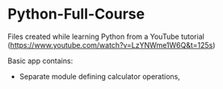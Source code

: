# Python-Full-Course
Files created while learning Python from a YouTube tutorial (https://www.youtube.com/watch?v=LzYNWme1W6Q&t=125s)

Basic app contains:
* Separate module defining calculator operations,

